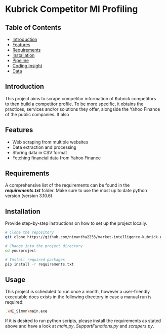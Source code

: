 # Kubrick Competitor MI Profiling

## Table of Contents

- [Introduction](#introduction)
- [Features](#features)
- [Requirements](#requirements)
- [Installation](#installation)
- [Pipeline](#pipeline)
- [Coding Insight](#coding-insight)
- [Data](#data)

## Introduction

This project aims to scrape competitor information of Kubrick competitors to then build a competitor profile. To be more specific, it obtains the practices, services and/or solutions they offer, alongside the Yahoo Finance of the public companies. It also 

## Features

- Web scraping from multiple websites
- Data extraction and processing
- Storing data in CSV format
- Fetching financial data from Yahoo Finance

## Requirements

A comprehensive list of the requirements can be found in the ***requirements.txt*** folder. Make sure to use the most up to date python version (version 3.10.6)

## Installation

Provide step-by-step instructions on how to set up the project locally.

```bash
# Clone the repository
git clone https://github.com/nimantha2233/market-intelligence-kubrick.git

# Change into the project directory
cd yourproject

# Install required packages
pip install -r requirements.txt
```

## Usage

This project is scheduled to run once a month, however a user-friendly executable does exists in the following directory in case a manual run is required:

```bash
.\MI_Simon\main.exe
```

If it is desired to run python scripts, please install the requirements as stated above and have a look at *main.py*, *SupportFunctions.py* and *scrapers.py*.
